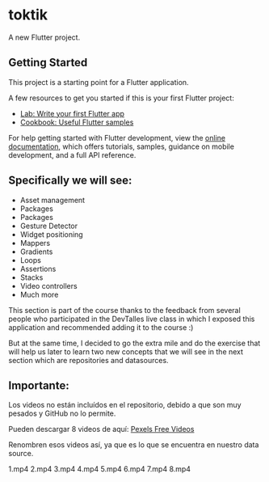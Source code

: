 # toktik

A new Flutter project.

## Getting Started

This project is a starting point for a Flutter application.

A few resources to get you started if this is your first Flutter project:

- [Lab: Write your first Flutter app](https://docs.flutter.dev/get-started/codelab)
- [Cookbook: Useful Flutter samples](https://docs.flutter.dev/cookbook)

For help getting started with Flutter development, view the
[online documentation](https://docs.flutter.dev/), which offers tutorials,
samples, guidance on mobile development, and a full API reference.

## Specifically we will see:

- Asset management
- Packages
- Packages
- Gesture Detector
- Widget positioning
- Mappers
- Gradients
- Loops
- Assertions
- Stacks
- Video controllers
- Much more




This section is part of the course thanks to the feedback from several people who participated in the DevTalles live class in which I exposed this application and recommended adding it to the course :)

But at the same time, I decided to go the extra mile and do the exercise that will help us later to learn two new concepts that we will see in the next section which are repositories and datasources.

## Importante:
Los videos no están incluídos en el repositorio, debido a que son muy pesados y GitHub no lo permite.

Pueden descargar 8 videos de aquí: [Pexels Free Videos](https://www.pexels.com/search/videos/vertical/)

Renombren esos videos así, ya que es lo que se encuentra en nuestro data source.

1.mp4
2.mp4
3.mp4
4.mp4
5.mp4
6.mp4
7.mp4
8.mp4